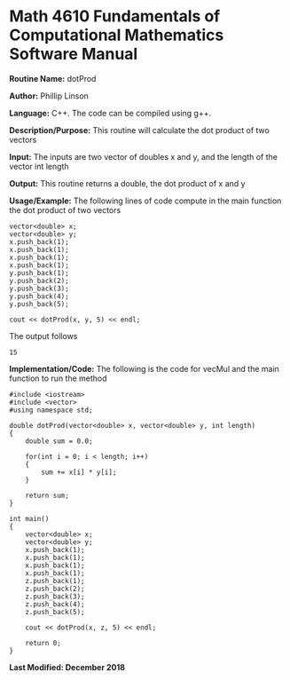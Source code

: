# Math 4610 Fundamentals of Computational Mathematics Software Manual

**Routine Name:**           dotProd

**Author:** Phillip Linson

**Language:** C++. The code can be compiled using g++.

**Description/Purpose:** This routine will calculate the dot product of two vectors

**Input:** The inputs are two vector of doubles x and y, and the length of the vector int length

**Output:** This routine returns a double, the dot product of x and y

**Usage/Example:** The following lines of code compute in the main function the dot product of two vectors

    vector<double> x;
    vector<double> y;
    x.push_back(1);
    x.push_back(1);
    x.push_back(1);
    x.push_back(1);
    y.push_back(1);	
    y.push_back(2);
    y.push_back(3);
    y.push_back(4);
    y.push_back(5);	

    cout << dotProd(x, y, 5) << endl;
	
The output follows

    15

**Implementation/Code:** The following is the code for vecMul and the main function to run the method

	#include <iostream>
	#include <vector>
	#using namespace std;

	double dotProd(vector<double> x, vector<double> y, int length)
	{
		double sum = 0.0;

		for(int i = 0; i < length; i++)
		{
			sum += x[i] * y[i];
		}

		return sum;
	}

	int main()
	{
		vector<double> x;
		vector<double> y;
		x.push_back(1);
		x.push_back(1);
		x.push_back(1);
		x.push_back(1);
		z.push_back(1);	
		z.push_back(2);
		z.push_back(3);
		z.push_back(4);
		z.push_back(5);	

		cout << dotProd(x, z, 5) << endl;

		return 0;
	}

**Last Modified: December 2018**
